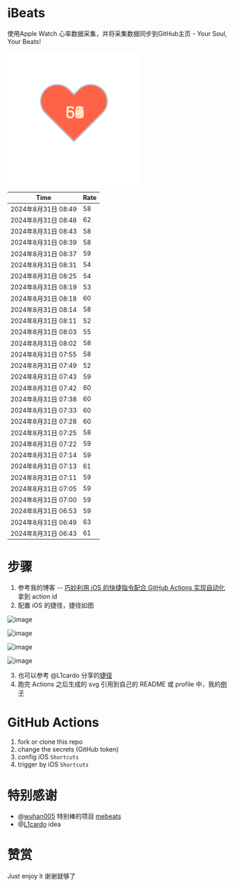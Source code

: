 # iBeats
使用Apple Watch 心率数据采集，并将采集数据同步到GitHub主页 - Your Soul, Your Beats!

![](./files/heart.svg)

<!--START_SECTION:my_heart_rate-->
| Time | Rate | 
 | ---- | ---- | 
| 2024年8月31日 08:49 | 58 |
| 2024年8月31日 08:48 | 62 |
| 2024年8月31日 08:43 | 58 |
| 2024年8月31日 08:39 | 58 |
| 2024年8月31日 08:37 | 59 |
| 2024年8月31日 08:31 | 54 |
| 2024年8月31日 08:25 | 54 |
| 2024年8月31日 08:19 | 53 |
| 2024年8月31日 08:18 | 60 |
| 2024年8月31日 08:14 | 58 |
| 2024年8月31日 08:11 | 52 |
| 2024年8月31日 08:03 | 55 |
| 2024年8月31日 08:02 | 58 |
| 2024年8月31日 07:55 | 58 |
| 2024年8月31日 07:49 | 52 |
| 2024年8月31日 07:43 | 59 |
| 2024年8月31日 07:42 | 60 |
| 2024年8月31日 07:38 | 60 |
| 2024年8月31日 07:33 | 60 |
| 2024年8月31日 07:28 | 60 |
| 2024年8月31日 07:25 | 58 |
| 2024年8月31日 07:22 | 59 |
| 2024年8月31日 07:14 | 59 |
| 2024年8月31日 07:13 | 61 |
| 2024年8月31日 07:11 | 59 |
| 2024年8月31日 07:05 | 59 |
| 2024年8月31日 07:00 | 59 |
| 2024年8月31日 06:53 | 59 |
| 2024年8月31日 06:49 | 63 |
| 2024年8月31日 06:43 | 61 |

<!--END_SECTION:my_heart_rate-->

# 步骤
1. 参考我的博客 -- [巧妙利用 iOS 的快捷指令配合 GitHub Actions 实现自动化](https://github.com/yihong0618/gitblog/issues/198) 拿到 action id
2. 配置 iOS 的捷径，捷径如图

![image](https://user-images.githubusercontent.com/15976103/122154218-0db0b480-ce97-11eb-93bb-5aec07c558dc.png)

![image](https://user-images.githubusercontent.com/15976103/122154236-186b4980-ce97-11eb-8e4b-70551a0391ae.png)

![image](https://user-images.githubusercontent.com/15976103/122154268-2d47dd00-ce97-11eb-902e-3acf292265a9.png)

![image](https://user-images.githubusercontent.com/15976103/122174055-fa144680-ceb4-11eb-9be2-3eb83cd516f7.png)

3. 也可以参考 @L1cardo 分享的[捷径](https://www.icloud.com/shortcuts/6ab6047b459c41ad822ad6b94b1c03d4)
4. 跑完 Actions 之后生成的 svg 引用到自己的 README 或 profile 中，我的[例子](https://github.com/yihong0618) 

# GitHub Actions

1. fork or clone this repo
2. change the secrets (GitHub token)
3. config iOS `Shortcuts` 
4. trigger by iOS `Shortcuts`

# 特别感谢
- @[wuhan005](https://github.com/wuhan005) 特别棒的项目 [mebeats](https://github.com/wuhan005/mebeats)
- @[L1cardo](https://github.com/L1cardo) idea

# 赞赏
Just enjoy it
谢谢就够了
